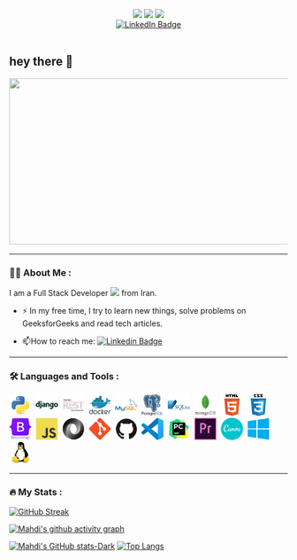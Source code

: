 <div class="row">
  <div class="column" id="header" align="center">
    <img   src="https://i.giphy.com/media/v1.Y2lkPTc5MGI3NjExdWxnbDlraDEwejFkbGRpYTZqNzJ6NWZ0aThpMXl2NTlodjVob3lpaCZlcD12MV9pbnRlcm5hbF9naWZfYnlfaWQmY3Q9Zw/oOxSXI5D2cvc6kYSvw/giphy-downsized-large.gif" width="150"/>
    <img       src="https://i.giphy.com/media/v1.Y2lkPTc5MGI3NjExcTlhYmF1ajFxc3F4YXU3b3V3OW9mbTAxczVrZHdnZHZ5aXJt  cnprZiZlcD12MV9pbnRlcm5hbF9naWZfYnlfaWQmY3Q9Zw/HscDLzkO8EOTmgkhQP/giphy.gif" width="150"/>
     <img   src="https://i.giphy.com/media/v1.Y2lkPTc5MGI3NjExeHR4ZXFheGN5Y2N4a2c3ZmwyaWQybTFza29mdjBuNjg2bHR4  Y2V0cCZlcD12MV9pbnRlcm5hbF9naWZfYnlfaWQmY3Q9Zw/wwg1suUiTbCY8H8vIA/giphy-downsized-large.gif"     width="150"/>
  </div>
  
  <div class="column" id="header" align="center">
   
  </div>
</div>
<div id="badges" align="center">
  <a href="https://www.linkedin.co/in/mahdi-fatemiy-kia/">
    <img src="https://img.shields.io/badge/LinkedIn-blue?style=for-the-badge&logo=linkedin&logoColor=white" alt="LinkedIn Badge"/>
  </a>
</div>
<div id="badges" align="center">
  <img src="https://komarev.com/ghpvc/?username=Mahdi-fatemii&style=flat-square&color=blue" alt=""/>
</div>

##                                       hey there 👋

  <div align="center">
  <img src="https://i.giphy.com/media/v1.Y2lkPTc5MGI3NjExMGo5OXhzdGdmdHAyb3YxcTJxcHJhNjR1c3lucG5hYnd3eWJnenRmYyZlcD12MV9pbnRlcm5hbF9naWZfYnlfaWQmY3Q9Zw/4rZA5D22301iMgrUNd/giphy.gif" width="600" height="300"/>
</div>

---

### :man_technologist: About Me :

I am a Full Stack Developer <img src="https://media.giphy.com/media/WUlplcMpOCEmTGBtBW/giphy.gif" width="30"> from Iran.

- :zap: In my free time, I try to learn new things, solve problems on GeeksforGeeks and read tech articles.

- :mailbox:How to reach me: [![Linkedin Badge](https://img.shields.io/badge/-MahdiFatemiykia-blue?style=flat&logo=Linkedin&logoColor=white)](https://www.linkedin.co/in/mahdi-fatemiy-kia/)

---

### :hammer_and_wrench: Languages and Tools :

<div>
  <img src="https://github.com/devicons/devicon/blob/master/icons/python/python-original.svg" title="python" alt="python" width="40" height="40"/>&nbsp;
  <img src="https://github.com/devicons/devicon/blob/master/icons/django/django-plain-wordmark.svg" title="django" alt="django" width="40" height="40"/>&nbsp;
  <img src="https://github.com/devicons/devicon/blob/master/icons/djangorest/djangorest-original.svg" title="djangorest" alt="djangorest" width="40" height="40"/>&nbsp;
  <img src="https://github.com/devicons/devicon/blob/master/icons/docker/docker-original-wordmark.svg" title="docker" alt="docker" width="40" height="40"/>&nbsp;
  <img src="https://github.com/devicons/devicon/blob/master/icons/mysql/mysql-original-wordmark.svg" title="mysql" alt="mysql" width="40" height="40"/>&nbsp;
  <img src="https://github.com/devicons/devicon/blob/master/icons/postgresql/postgresql-original-wordmark.svg" title="postgresql" alt="postgresql" width="40" height="40"/>&nbsp;
  <img src="https://github.com/devicons/devicon/blob/master/icons/sqlite/sqlite-original-wordmark.svg" title="sqlite" alt="sqlite" width="40" height="40"/>&nbsp;
  <img src="https://github.com/devicons/devicon/blob/master/icons/mongodb/mongodb-original-wordmark.svg" title="mongodb" alt="mongodb" width="40" height="40"/>&nbsp;
  <img src="https://github.com/devicons/devicon/blob/master/icons/html5/html5-original-wordmark.svg" title="html5" alt="html5" width="40" height="40"/>&nbsp;
  <img src="https://github.com/devicons/devicon/blob/master/icons/css3/css3-original-wordmark.svg" title="css3" alt="css3" width="40" height="40"/>&nbsp;
  <img src="https://github.com/devicons/devicon/blob/master/icons/bootstrap/bootstrap-original-wordmark.svg" title="bootstrap" alt="bootstrap" width="40" height="40"/>&nbsp;
  <img src="https://github.com/devicons/devicon/blob/master/icons/javascript/javascript-original.svg" title="javascript" alt="javascript" width="40" height="40"/>&nbsp;
  <img src="https://github.com/devicons/devicon/blob/master/icons/json/json-original.svg" title="json" alt="json" width="40" height="40"/>&nbsp;
  <img src="https://github.com/devicons/devicon/blob/master/icons/git/git-original.svg" title="git" alt="git" width="40" height="40"/>&nbsp;
  <img src="https://github.com/devicons/devicon/blob/master/icons/github/github-original.svg" title="github" alt="github" width="40" height="40"/>&nbsp;
  <img src="https://github.com/devicons/devicon/blob/master/icons/vscode/vscode-original.svg" title="vscode" alt="vscode" width="40" height="40"/>&nbsp;
  <img src="https://github.com/devicons/devicon/blob/master/icons/pycharm/pycharm-original.svg" title="pycharm" alt="pycharm" width="40" height="40"/>&nbsp;
  <img src="https://github.com/devicons/devicon/blob/master/icons/premierepro/premierepro-original.svg" title="premierepro" alt="premierepro" width="40" height="40"/>&nbsp;
  <img src="https://github.com/devicons/devicon/blob/master/icons/canva/canva-original.svg" title="canva" alt="canva" width="40" height="40"/>&nbsp;
  <img src="https://github.com/devicons/devicon/blob/master/icons/windows8/windows8-original.svg" title="windows" alt="windows" width="40" height="40"/>&nbsp;
  <img src="https://github.com/devicons/devicon/blob/master/icons/linux/linux-original.svg" title="linux" alt="linux" width="40" height="40"/>&nbsp;
</div>

---

### :fire: My Stats :

[![GitHub Streak](https://github-readme-streak-stats.herokuapp.com?user=Mahdi-fatemii&theme=soft-green&border_radius=0&date_format=%5BY%20%5DM%20j&card_width=700&card_height=200&background=20202000&border=5353539B)](https://github.com/Mahdi-fatemii/)

[![Mahdi's github activity graph](https://github-readme-activity-graph.vercel.app/graph?username=Mahdi-fatemii&theme=github-compact)](https://github.com/Mahdi-fatemii/)

[![Mahdi's GitHub stats-Dark](https://github-readme-stats.vercel.app/api?username=Mahdi-fatemii&show_icons=true&bg_color=20202000&border_color=5353539B&text_color=B7B7B8&icon_color=00DC4D&title_color=00DC4D&ring_color=00DC4D&border_radius=0)](https://github.com/Mahdi-fatemii/)
[![Top Langs](https://github-readme-stats.vercel.app/api/top-langs/?username=Mahdi-fatemii&layout=compact&bg_color=20202000&border_color=5353539B&text_color=B7B7B8&icon_color=00DC4D&title_color=00DC4D&border_radius=0)](https://github.com/Mahdi-fatemii/)
